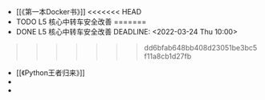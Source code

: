 - [[《第一本Docker书》]]
<<<<<<< HEAD
- TODO L5 核心中转车安全改善
=======
- DONE L5 核心中转车安全改善
  DEADLINE: <2022-03-24 Thu 10:00>
>>>>>>> dd6bfab648bb408d23051be3bc5f11a8cb1d27fb
- [[《Python王者归来》]]
-
-